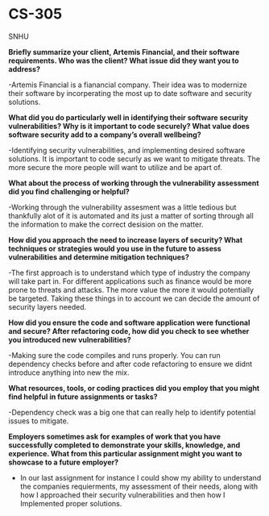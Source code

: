 # CS-305
SNHU

**Briefly summarize your client, Artemis Financial, and their software requirements. Who was the client? What issue did they want you to address?**

-Artemis Financial is a fianancial company. Their idea was to modernize their software by incorperating the most up to date software and security solutions.


**What did you do particularly well in identifying their software security vulnerabilities? Why is it important to code securely? What value does software security add to a company’s overall wellbeing?**

-Identifying security vulnerabilities, and implementing desired software solutions. It is important to code securly as we want to mitigate threats. The more secure the more people will want to utilize and be apart of.


**What about the process of working through the vulnerability assessment did you find challenging or helpful?**

-Working through the vulnerability assesment was a little tedious but thankfully alot of it is automated and its just a matter of sorting through all the information to make the correct desision on the matter.


**How did you approach the need to increase layers of security? What techniques or strategies would you use in the future to assess vulnerabilities and determine mitigation techniques?**

-The first approach is to understand which type of industry the company will take part in. For different applications such as finance would be more prone to threats and attacks. The more value the more it would potentially be targeted. Taking these things in to account we can decide the amount of security layers needed.


**How did you ensure the code and software application were functional and secure? After refactoring code, how did you check to see whether you introduced new vulnerabilities?**

-Making sure the code compiles and runs properly. You can run dependency checks before and after code refactoring to ensure we didnt introduce anything into new the mix.



**What resources, tools, or coding practices did you employ that you might find helpful in future assignments or tasks?**

-Dependency check was a big one that can really help to identify potential issues to mitigate.


**Employers sometimes ask for examples of work that you have successfully completed to demonstrate your skills, knowledge, and experience. What from this particular assignment might you want to showcase to a future employer?**

- In our last assignment for instance I could show my ability to understand the companies requierments, my assessment of their needs, along with how I approached their security vulnerabilities and then how I Implemented proper solutions.
